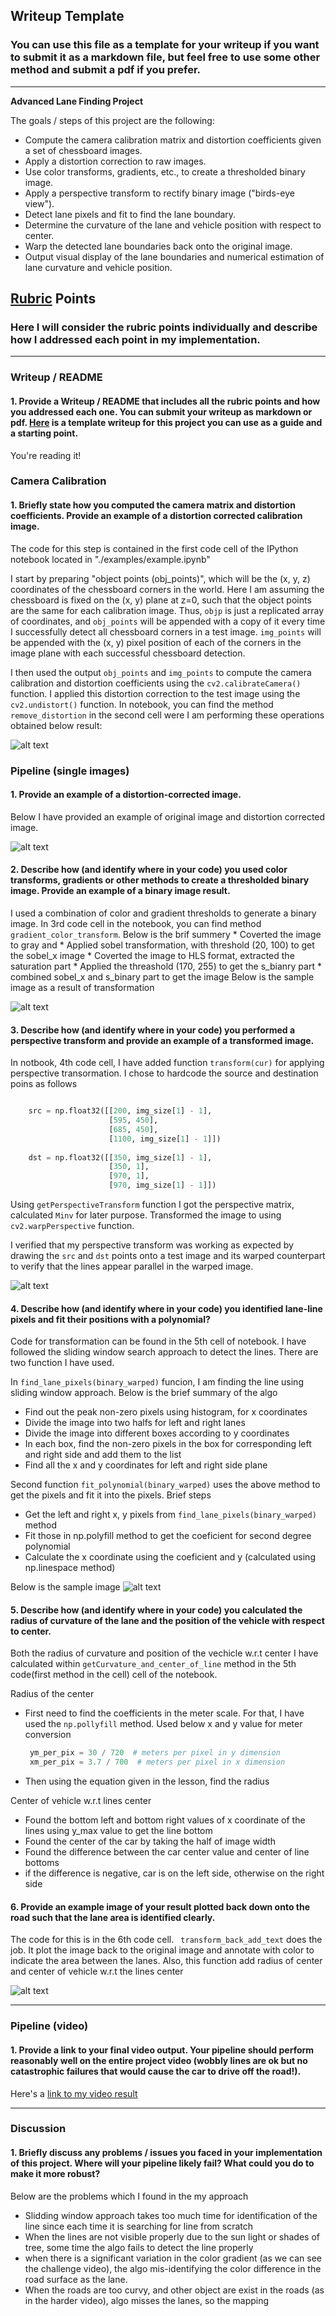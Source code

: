 ## Writeup Template

### You can use this file as a template for your writeup if you want to submit it as a markdown file, but feel free to use some other method and submit a pdf if you prefer.

---

**Advanced Lane Finding Project**

The goals / steps of this project are the following:

* Compute the camera calibration matrix and distortion coefficients given a set of chessboard images.
* Apply a distortion correction to raw images.
* Use color transforms, gradients, etc., to create a thresholded binary image.
* Apply a perspective transform to rectify binary image ("birds-eye view").
* Detect lane pixels and fit to find the lane boundary.
* Determine the curvature of the lane and vehicle position with respect to center.
* Warp the detected lane boundaries back onto the original image.
* Output visual display of the lane boundaries and numerical estimation of lane curvature and vehicle position.

[//]: # (Image References)

[image1]: ./output_images/un_distorted_real.png "Undistorted"
[image2]: ./output_images/un_distorted_real_test.png "Road Transformed"
[image3]: ./output_images/binary_combo_real.png "Binary Example"
[image4]: ./output_images/warped_straight_lines_real2.png "Warp Example"
[image5]: ./output_images/warped_line_detected_box_method.png "Fit Visual"
[image6]: ./output_images/final_image.jpg "Output"
[video1]: ./project_video.mp4 "Video"

## [Rubric](https://review.udacity.com/#!/rubrics/571/view) Points

### Here I will consider the rubric points individually and describe how I addressed each point in my implementation.  

---

### Writeup / README

#### 1. Provide a Writeup / README that includes all the rubric points and how you addressed each one.  You can submit your writeup as markdown or pdf.  [Here](https://github.com/udacity/CarND-Advanced-Lane-Lines/blob/master/writeup_template.md) is a template writeup for this project you can use as a guide and a starting point.  

You're reading it!

### Camera Calibration

#### 1. Briefly state how you computed the camera matrix and distortion coefficients. Provide an example of a distortion corrected calibration image.

The code for this step is contained in the first code cell of the IPython notebook located in "./examples/example.ipynb" 

I start by preparing "object points (obj_points)", which will be the (x, y, z) coordinates of the chessboard corners in the world. Here I am assuming the chessboard is fixed on the (x, y) plane at z=0, such that the object points are the same for each calibration image.  Thus, `objp` is just a replicated array of coordinates, and `obj_points` will be appended with a copy of it every time I successfully detect all chessboard corners in a test image.  `img_points` will be appended with the (x, y) pixel position of each of the corners in the image plane with each successful chessboard detection.  

I then used the output `obj_points` and `img_points` to compute the camera calibration and distortion coefficients using the `cv2.calibrateCamera()` function. I applied this distortion correction to the test image using the `cv2.undistort()` function. In notebook, you can find the method  `remove_distortion` in the  second cell were I am performing these operations obtained below result: 

![alt text][image1]

### Pipeline (single images)

#### 1. Provide an example of a distortion-corrected image.
Below I have provided an example of original image and distortion corrected image.

![alt text][image2]

#### 2. Describe how (and identify where in your code) you used color transforms, gradients or other methods to create a thresholded binary image.  Provide an example of a binary image result.

I used a combination of color and gradient thresholds to generate a binary image. In 3rd code cell in the notebook, you can find method  `gradient_color_transform`.  Below is the brif summery
    * Coverted the image to gray and 
    * Applied sobel transformation, with threshold (20, 100) to get the sobel_x image
    * Coverted the image to HLS format, extracted the saturation part
    * Applied the threashold (170, 255) to get the s_bianry part
    * combined sobel_x and s_binary part to get the image
 Below is the sample image as a result of transformation
 
![alt text][image3]

#### 3. Describe how (and identify where in your code) you performed a perspective transform and provide an example of a transformed image.

In notbook, 4th code cell, I have added function `transform(cur)` for applying perspective transormation. I chose to hardcode the source and destination poins as follows
```python

    src = np.float32([[200, img_size[1] - 1], 
                      [595, 450], 
                      [685, 450], 
                      [1100, img_size[1] - 1]])
    
    dst = np.float32([[350, img_size[1] - 1],
                      [350, 1],
                      [970, 1],
                      [970, img_size[1] - 1]])
```
Using `getPerspectiveTransform` function I got the perspective matrix, calculated `Minv` for later purpose. Transformed the image to using `cv2.warpPerspective` function.

I verified that my perspective transform was working as expected by drawing the `src` and `dst` points onto a test image and its warped counterpart to verify that the lines appear parallel in the warped image.

![alt text][image4]

#### 4. Describe how (and identify where in your code) you identified lane-line pixels and fit their positions with a polynomial?

Code for transformation can be found in the 5th cell of notebook. I have followed the sliding window search approach to detect the lines. There are two function I have used. 

In `find_lane_pixels(binary_warped)` funcion, I am finding the line using sliding window approach. Below is the brief summary of the algo
   * Find out the peak non-zero pixels using histogram, for x coordinates
   * Divide the image into two halfs for left and right lanes
   * Divide the image into different boxes according to y coordinates
   * In each box, find the non-zero pixels in the box for corresponding left and right side and add them to the list
   * Find all the x and y coordinates for left and right side plane

Second function `fit_polynomial(binary_warped)` uses the above method to get the pixels and fit it into the pixels. Brief steps
   * Get the left and right x, y pixels from `find_lane_pixels(binary_warped)` method
   * Fit those in np.polyfill method to get the coeficient for second degree polynomial
   * Calculate the x coordinate using the coeficient and y (calculated using np.linespace method)

Below is the sample image
![alt text][image5]

#### 5. Describe how (and identify where in your code) you calculated the radius of curvature of the lane and the position of the vehicle with respect to center.

Both the radius of curvature and position of the vechicle w.r.t center I have calculated within  `getCurvature_and_center_of_line` method in the 5th code(first method in the cell) cell of the notebook. 
   
   Radius of the center
   * First need to find the coefficients in the meter scale. For that, I have used the `np.pollyfill` method. Used below x and y value for meter conversion
     ```python
      ym_per_pix = 30 / 720  # meters per pixel in y dimension
      xm_per_pix = 3.7 / 700  # meters per pixel in x dimension
     ```
   *  Then using the equation given in the lesson, find the radius 
   
   Center of vehicle w.r.t lines center 
   * Found the bottom left and bottom right values of x coordinate of the lines using y_max value to get the line bottom
   * Found the center of the car by taking the half of image width
   * Found the difference between the car center value and center of line bottoms 
   * if the difference is negative, car is on the left side, otherwise on the right side
   
#### 6. Provide an example image of your result plotted back down onto the road such that the lane area is identified clearly.

The code for this is in the 6th code cell. ` transform_back_add_text` does the job. It plot the image back to the original image and annotate with color to indicate the area between the lanes. Also, this function add radius of center and center of vehicle w.r.t the lines center 

![alt text][image6]

---

### Pipeline (video)

#### 1. Provide a link to your final video output.  Your pipeline should perform reasonably well on the entire project video (wobbly lines are ok but no catastrophic failures that would cause the car to drive off the road!).

Here's a [link to my video result](./project_video.mp4)

---

### Discussion

#### 1. Briefly discuss any problems / issues you faced in your implementation of this project.  Where will your pipeline likely fail?  What could you do to make it more robust?

Below are the problems which I found in the my approach
   * Slidding window approach takes too much time for identification of the line since each time it is searching for line from scratch
   * When the lines are not visible properly due to the sun light or shades of tree, some time the algo fails to detect the line properly
   * when there is a significant variation in the color gradient (as we can see the challenge video), the algo mis-identifying the color difference in the road surface as the lane.
   * When the roads are too curvy, and other object are exist in the roads (as in the harder video), algo misses the lanes, so the mapping 
   
